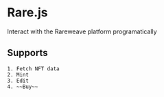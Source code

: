 # Rare.js

Interact with the Rareweave platform programatically

## Supports

    1. Fetch NFT data
    2. Mint
    3. Edit
    4. ~~Buy~~

